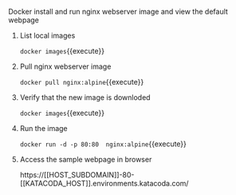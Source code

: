 Docker install and run nginx webserver image and view the default webpage 

1. List local images

    `docker images`{{execute}}

2. Pull nginx webserver image

    `docker pull nginx:alpine`{{execute}}
    
3. Verify that the new image is downloded    

    `docker images`{{execute}}
    
4. Run the image        

    `docker run -d -p 80:80  nginx:alpine`{{execute}}
 
5. Access the sample webpage in browser

    https://[[HOST_SUBDOMAIN]]-80-[[KATACODA_HOST]].environments.katacoda.com/


